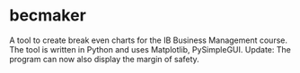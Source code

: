 # becmaker
A tool to create break even charts for the IB Business Management course. The tool is written in Python and uses Matplotlib, PySimpleGUI.
Update: The program can now also display the margin of safety.
